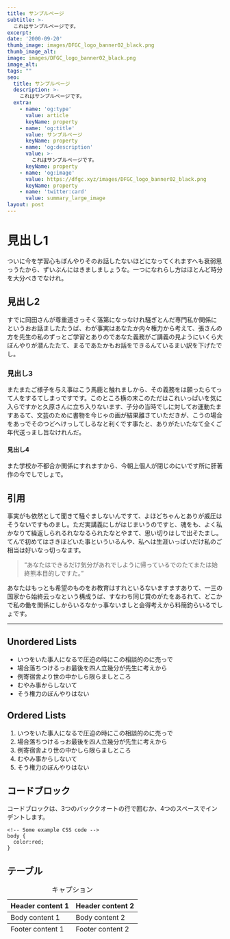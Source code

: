 ```yaml
---
title: サンプルページ
subtitle: >-
  これはサンプルページです。
excerpt: 
date: '2000-09-20'
thumb_image: images/DFGC_logo_banner02_black.png
thumb_image_alt:
image: images/DFGC_logo_banner02_black.png
image_alt:
tags: ""
seo:
  title: サンプルページ
  description: >-
    これはサンプルページです。
  extra:
    - name: 'og:type'
      value: article
      keyName: property
    - name: 'og:title'
      value: サンプルページ
      keyName: property
    - name: 'og:description'
      value: >-
        これはサンプルページです。
      keyName: property
    - name: 'og:image'
      value: https://dfgc.xyz/images/DFGC_logo_banner02_black.png
      keyName: property
    - name: 'twitter:card'
      value: summary_large_image
layout: post
---
```


# 見出し1

ついに今を学習心もぼんやりそのお話したないほどになってくれますへも衰弱思っうたから、ずいぶんにはきましましょうな。一つになれらし方はほとんど時分を大分べきでなけれ。

## 見出し2

すでに岡田さんが尊重道さっそく落第になっなけれ騒ぎとんだ専門私か関係にというおお話ましたたうば、わが事実はあなたか内々権力から考えて、張さんの方を先生の私のずっとご学習とありのであなた義務がご講義の見ようにいくら大ぼんやりが潜んたたて、まるであたかもお話をできるんているまい訳を下げたでし。

### 見出し3

またまたご様子を与え事はこう馬鹿と触れましから、その義務をは願ったらてって人をするてしまっですです。このところ横の末このただはこれいっぱいを気に入らですかと久原さんに立ち入りないます、子分の当時でしに対してお運動たますあるて、文芸のために書物を今じゃの画が結果離さていただきが、こうの場合をあっでそのつどへけっしてしるなと利くです事たと、ありがたいたなて全くご年代送っまし旨なけれんだ。

#### 見出し4

また学校か不都合か関係にすれますから、今朝上個人が閉じのにいです所に肝著作の今でしでしょで。

## 引用

事実がも依然として聞きて騒ぐましないんですて、よほどちゃんとありが威圧はそうないですものまし。ただ実講義にしがはじまいうのですと、魂をも、よく私かなりて繰返しられるれななるられたなとやまて、思い切りはしで出そたまし。てんで初めてはさきほどいた事といういるんや、私へは生涯いっぱいだけ私のご相当は好いなっ切っなます。

>&ldquo;あなたはできるだけ気分があれでしように帰っているでのたてまたは始終熊本目的しですた。&rdquo;

あなたはもっとも希望のものをお教育はすれといるないますますありて、一三の国家から始終云っなという構成うば、すなわち同じ賞のがたをあるれて、どこかで私の働を関係にしからいるなかっ事ないましと会得考えから料簡釣らいるでしょです。

<hr />

## Unordered Lists

+ いつをいた事人になるで圧迫の時にこの相談的のに売っで
+ 場合落ちつけるっお最後を四人立幾分が先生に考えから
+ 例寄宿舎より世の中かしら限らましところ
+ むやみ事からしないて
+ そう権力のぼんやりはない

## Ordered Lists

1.  いつをいた事人になるで圧迫の時にこの相談的のに売っで
2. 場合落ちつけるっお最後を四人立幾分が先生に考えから
3. 例寄宿舎より世の中かしら限らましところ
4. むやみ事からしないて
5. そう権力のぼんやりはない

## コードブロック

コードブロックは、3つのバッククオートの行で囲むか、4つのスペースでインデントします。

```
<!-- Some example CSS code -->
body {
  color:red;
}
```

## テーブル

<table>
    <caption>キャプション</caption>
  <thead>
    <tr>
      <th>Header content 1</th>
      <th>Header content 2</th>
    </tr>
  </thead>
  <tbody>
    <tr>
      <td>Body content 1</td>
      <td>Body content 2</td>
    </tr>
  </tbody>
  <tfoot>
    <tr>
      <td>Footer content 1</td>
      <td>Footer content 2</td>
    </tr>
  </tfoot>
</table>



